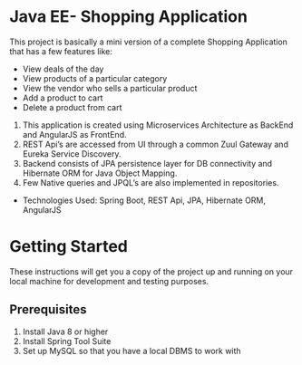 # Java EE- Shopping Application
This project is basically a mini version of a complete Shopping Application that has a few features like:
- View deals of the day
- View products of a particular category
- View the vendor who sells a particular product
- Add a product to cart
- Delete a product from cart

1. This application is created using Microservices Architecture as BackEnd and AngularJS as FrontEnd. 
2. REST Api’s are accessed from UI through a common Zuul Gateway and Eureka Service Discovery. 
3. Backend consists of JPA persistence layer for DB connectivity and Hibernate ORM for Java Object Mapping.
4. Few Native queries and JPQL’s are also implemented in repositories. 

- Technologies Used:
Spring Boot, REST Api, JPA, Hibernate ORM, AngularJS 

# Getting Started
These instructions will get you a copy of the project up and running on your local machine for development and testing purposes.

## Prerequisites
1. Install Java 8 or higher
2. Install Spring Tool Suite
3. Set up MySQL so that you have a local DBMS to work with
